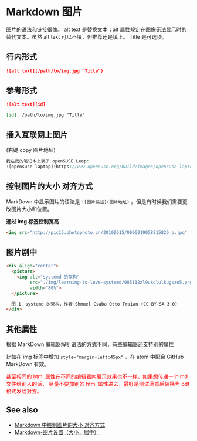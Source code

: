 # Markdown 图片

图片的语法和链接很像。
alt text 是替换文本；alt 属性规定在图像无法显示时的替代文本。虽然 alt text 可以不填，但推荐还是填上。
Title 是可选项。

## 行内形式

```markdown
![alt text](/path/to/img.jpg "Title")
```

## 参考形式

```markdown
![alt text][id]

[id]: /path/to/img.jpg "Title"
```

## 插入互联网上图片

(右键 copy 图片地址)

```php
我在我的笔记本上装了 openSUSE Leap: 
![opensuse-laptop](https://www.opensuse.org/build/images/opensuse-laptop.gif)
```

## 控制图片的大小 对齐方式

MarkDown 中显示图片的语法是 `![图片描述](图片地址)` 。但是有时候我们需要更改图片大小和位置。

**通过 img 标签控制宽高**

```markdown
<img src="http://pic15.photophoto.cn/20100615/0006019058815826_b.jpg"  height="330" width="495">
```

## 图片剧中

```markdown
<div align="center">
  <picture>
    <img alt="systemd 的架构"
         src="./img/learning-to-love-systemd/085112xl9ukqlulkugszo5.png"
         width="80%">
  </picture>

  图 1：systemd 的架构，作者 Shmuel Csaba Otto Traian (CC BY-SA 3.0)
</div>
```

## 其他属性

根据 MarkDown 编辑器解析语法的方式不同，有些编辑器还支持别的属性

比如在 img 标签中增加 `style="margin-left:45px"` ，在 atom 中配合 GitHub MarkDown 有效。

<font color=red>甚至相同的 html 属性在不同的编辑器内展示效果也不一样。如果想传递一个 md 文件给别人的话， 尽量不要加别的 html 属性进去，最好是测试满意后转换为 pdf 格式发给对方。</font>

## See also

* [Markdown 中控制图片的大小 对齐方式](https://blog.csdn.net/sunsteam/article/details/73112787)
* [Markdown-图片设置（大小，居中）](https://blog.csdn.net/qq_35451572/article/details/79443467)
